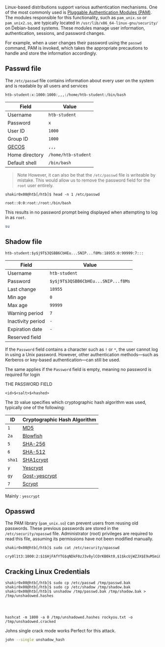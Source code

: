 
Linux-based distributions support various authentication mechanisms. One of the most commonly used is [Pluggable Authentication Modules (PAM)](https://web.archive.org/web/20220622215926/http://www.linux-pam.org/Linux-PAM-html/Linux-PAM_SAG.html). The modules responsible for this functionality, such as `pam_unix.so` or `pam_unix2.so`, are typically located in `/usr/lib/x86_64-linux-gnu/security/` on Debian-based systems.
These modules manage user information, authentication, sessions, and password changes.

For example, when a user changes their password using the `passwd` command, PAM is invoked, which takes the appropriate precautions to handle and store the information accordingly.

## Passwd file

The `/etc/passwd` file contains information about every user on the system and is readable by all users and services

```shell-session
htb-student:x:1000:1000:,,,:/home/htb-student:/bin/bash
```

|Field|Value|
|---|---|
|Username|`htb-student`|
|Password|`x`|
|User ID|`1000`|
|Group ID|`1000`|
|[GECOS](https://en.wikipedia.org/wiki/Gecos_field)|`,,,`|
|Home directory|`/home/htb-student`|
|Default shell|`/bin/bash`|
> Note
> However, it can also be that the `/etc/passwd` file is writeable by mistake. This would allow us to remove the password field for the `root` user entirely.

```shell-session
shakir0x00@htb[/htb]$ head -n 1 /etc/passwd

root::0:0:root:/root:/bin/bash
```

This results in no password prompt being displayed when attempting to log in as `root`.
```sh
su 
```

## Shadow file

```shell-session
htb-student:$y$j9T$3QSBB6CbHEu...SNIP...f8Ms:18955:0:99999:7:::
```

|Field|Value|
|---|---|
|Username|`htb-student`|
|Password|`$y$j9T$3QSBB6CbHEu...SNIP...f8Ms`|
|Last change|`18955`|
|Min age|`0`|
|Max age|`99999`|
|Warning period|`7`|
|Inactivity period|`-`|
|Expiration date|`-`|
|Reserved field||
If the `Password` field contains a character such as `!` or `*`, the user cannot log in using a Unix password. However, other authentication methods—such as Kerberos or key-based authentication—can still be used.

The same applies if the `Password` field is empty, meaning no password is required for login

THE PASSWORD FIELD

```
<id>$<salt>$<hashed>
```

The `ID` value specifies which cryptographic hash algorithm was used, typically one of the following:


|ID|Cryptographic Hash Algorithm|
|---|---|
|`1`|[MD5](https://en.wikipedia.org/wiki/MD5)|
|`2a`|[Blowfish](https://en.wikipedia.org/wiki/Blowfish_\(cipher\))|
|`5`|[SHA-256](https://en.wikipedia.org/wiki/SHA-2)|
|`6`|[SHA-512](https://en.wikipedia.org/wiki/SHA-2)|
|`sha1`|[SHA1crypt](https://en.wikipedia.org/wiki/SHA-1)|
|`y`|[Yescrypt](https://github.com/openwall/yescrypt)|
|`gy`|[Gost-yescrypt](https://www.openwall.com/lists/yescrypt/2019/06/30/1)|
|`7`|[Scrypt](https://en.wikipedia.org/wiki/Scrypt)|

Mainly : `yescrypt`

## Opasswd

The PAM library (`pam_unix.so`) can prevent users from reusing old passwords. These previous passwords are stored in the `/etc/security/opasswd` file. Administrator (root) privileges are required to read this file, assuming its permissions have not been modified manually.


```shell-session
shakir0x00@htb[/htb]$ sudo cat /etc/security/opasswd

cry0l1t3:1000:2:$1$HjFAfYTG$qNDkF0zJ3v8ylCOrKB0kt0,$1$kcUjWZJX$E9uMSmiQeRh4pAAgzuvkq1
```
## Cracking Linux Credentials

```shell
shakir0x00@htb[/htb]$ sudo cp /etc/passwd /tmp/passwd.bak 
shakir0x00@htb[/htb]$ sudo cp /etc/shadow /tmp/shadow.bak 
shakir0x00@htb[/htb]$ unshadow /tmp/passwd.bak /tmp/shadow.bak > /tmp/unshadowed.hashes




hashcat -m 1800 -a 0 /tmp/unshadowed.hashes rockyou.txt -o /tmp/unshadowed.cracked

```


Johns single crack mode works Perfect for this attack.

```sh
john --single unshadow_hash
```
